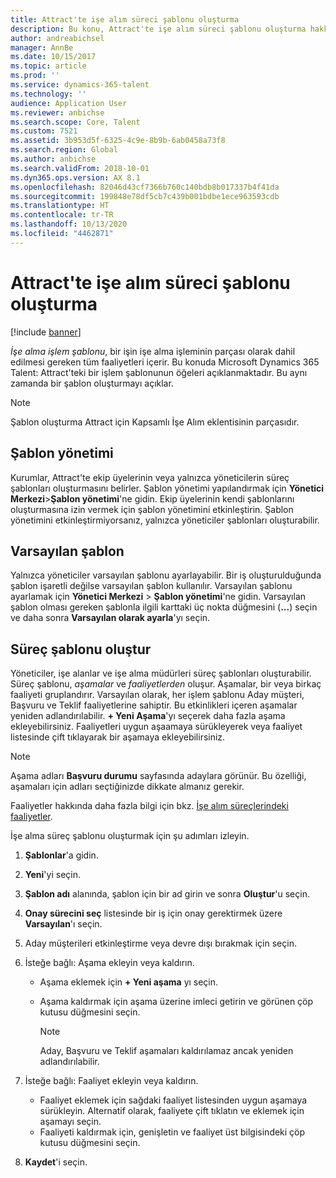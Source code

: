 ```yaml
---
title: Attract'te işe alım süreci şablonu oluşturma
description: Bu konu, Attract'te işe alım süreci şablonu oluşturma hakkında bilgi sağlar.
author: andreabichsel
manager: AnnBe
ms.date: 10/15/2017
ms.topic: article
ms.prod: ''
ms.service: dynamics-365-talent
ms.technology: ''
audience: Application User
ms.reviewer: anbichse
ms.search.scope: Core, Talent
ms.custom: 7521
ms.assetid: 3b953d5f-6325-4c9e-8b9b-6ab0458a73f8
ms.search.region: Global
ms.author: anbichse
ms.search.validFrom: 2018-10-01
ms.dyn365.ops.version: AX 8.1
ms.openlocfilehash: 82046d43cf7366b760c140bdb8b017337b4f41da
ms.sourcegitcommit: 199848e78df5cb7c439b001bdbe1ece963593cdb
ms.translationtype: HT
ms.contentlocale: tr-TR
ms.lasthandoff: 10/13/2020
ms.locfileid: "4462871"
---
```

# <a name="create-a-hiring-process-template-in-attract"></a>Attract'te işe alım süreci şablonu oluşturma

[!include [banner](includes/banner.md)]

*İşe alma işlem şablonu*, bir işin işe alma işleminin parçası olarak dahil edilmesi gereken tüm faaliyetleri içerir. Bu konuda Microsoft Dynamics 365 Talent: Attract'teki bir işlem şablonunun öğeleri açıklanmaktadır. Bu aynı zamanda bir şablon oluşturmayı açıklar.

> [!NOTE]
> Şablon oluşturma Attract için Kapsamlı İşe Alım eklentisinin parçasıdır.

## <a name="template-management"></a>Şablon yönetimi

Kurumlar, Attract'te ekip üyelerinin veya yalnızca yöneticilerin süreç şablonları oluşturmasını belirler. Şablon yönetimi yapılandırmak için **Yönetici Merkezi**\>**Şablon yönetimi**'ne gidin. Ekip üyelerinin kendi şablonlarını oluşturmasına izin vermek için şablon yönetimini etkinleştirin. Şablon yönetimini etkinleştirmiyorsanız, yalnızca yöneticiler şablonları oluşturabilir.

## <a name="default-template"></a>Varsayılan şablon

Yalnızca yöneticiler varsayılan şablonu ayarlayabilir. Bir iş oluşturulduğunda şablon işaretli değilse varsayılan şablon kullanılır. Varsayılan şablonu ayarlamak için **Yönetici Merkezi** \> **Şablon yönetimi**'ne gidin. Varsayılan şablon olması gereken şablonla ilgili karttaki üç nokta düğmesini (**...**) seçin ve daha sonra **Varsayılan olarak ayarla**'yı seçin.

## <a name="create-a-process-template"></a>Süreç şablonu oluştur

Yöneticiler, işe alanlar ve işe alma müdürleri süreç şablonları oluşturabilir. Süreç şablonu, *aşamalar* ve *faaliyetlerden* oluşur. Aşamalar, bir veya birkaç faaliyeti gruplandırır. Varsayılan olarak, her işlem şablonu Aday müşteri, Başvuru ve Teklif faaliyetlerine sahiptir. Bu etkinlikleri içeren aşamalar yeniden adlandırılabilir. **+ Yeni Aşama**'yı seçerek daha fazla aşama ekleyebilirsiniz. Faaliyetleri uygun aşaamaya sürükleyerek veya faaliyet listesinde çift tıklayarak bir aşamaya ekleyebilirsiniz.

> [!NOTE]
> Aşama adları **Başvuru durumu** sayfasında adaylara görünür. Bu özelliği, aşamaları için adları seçtiğinizde dikkate almanız gerekir.

Faaliyetler hakkında daha fazla bilgi için bkz. [İşe alım süreçlerindeki faaliyetler](./activities-attract.md).

İşe alma süreç şablonu oluşturmak için şu adımları izleyin.

1. **Şablonlar**'a gidin.
2. **Yeni**'yi seçin.
3. **Şablon adı** alanında, şablon için bir ad girin ve sonra **Oluştur**'u seçin.
4. **Onay sürecini seç** listesinde bir iş için onay gerektirmek üzere **Varsayılan**'ı seçin.
5. Aday müşterileri etkinleştirme veya devre dışı bırakmak için seçin.
6. İsteğe bağlı: Aşama ekleyin veya kaldırın.

    - Aşama eklemek için **+ Yeni aşama** yı seçin.
    - Aşama kaldırmak için aşama üzerine imleci getirin ve görünen çöp kutusu düğmesini seçin.

        > [!NOTE]
        > Aday, Başvuru ve Teklif aşamaları kaldırılamaz ancak yeniden adlandırılabilir.

7. İsteğe bağlı: Faaliyet ekleyin veya kaldırın.

    - Faaliyet eklemek için sağdaki faaliyet listesinden uygun aşamaya sürükleyin. Alternatif olarak, faaliyete çift tıklatın ve eklemek için aşamayı seçin.
    - Faaliyeti kaldırmak için, genişletin ve faaliyet üst bilgisindeki çöp kutusu düğmesini seçin.

8. **Kaydet**'i seçin.
